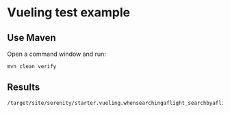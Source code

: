 # Vueling test example

## Use Maven

Open a command window and run:

    mvn clean verify

## Results
```bash
/target/site/serenity/starter.vueling.whensearchingaflight_searchbyaflight.html
```